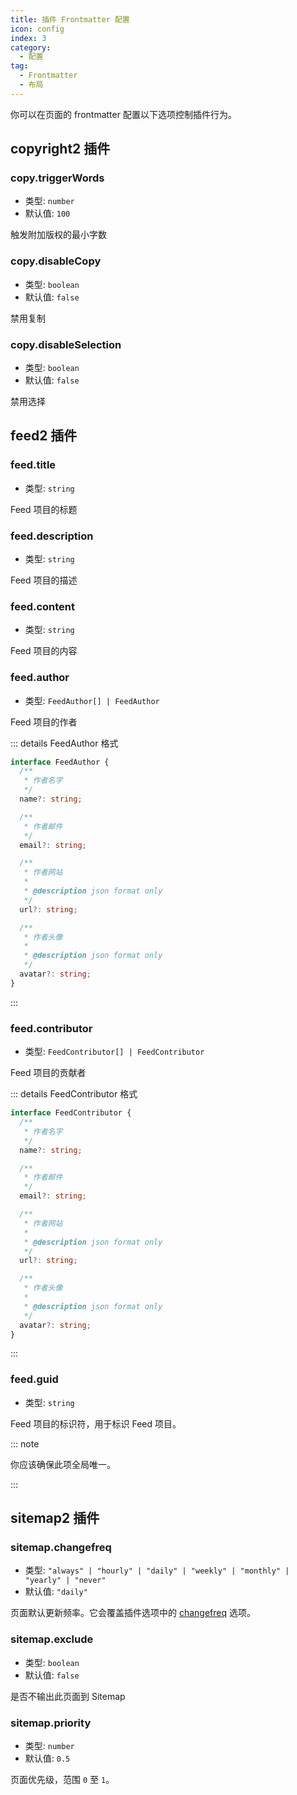 ```yaml
---
title: 插件 Frontmatter 配置
icon: config
index: 3
category:
  - 配置
tag:
  - Frontmatter
  - 布局
---
```


你可以在页面的 frontmatter 配置以下选项控制插件行为。

## copyright2 插件

### copy.triggerWords

- 类型: `number`
- 默认值: `100`

触发附加版权的最小字数

### copy.disableCopy

- 类型: `boolean`
- 默认值: `false`

禁用复制

### copy.disableSelection

- 类型: `boolean`
- 默认值: `false`

禁用选择

## feed2 插件

### feed.title

- 类型: `string`

Feed 项目的标题

### feed.description

- 类型: `string`

Feed 项目的描述

### feed.content

- 类型: `string`

Feed 项目的内容

### feed.author

- 类型: `FeedAuthor[] | FeedAuthor`

Feed 项目的作者

::: details FeedAuthor 格式

```ts
interface FeedAuthor {
  /**
   * 作者名字
   */
  name?: string;

  /**
   * 作者邮件
   */
  email?: string;

  /**
   * 作者网站
   *
   * @description json format only
   */
  url?: string;

  /**
   * 作者头像
   *
   * @description json format only
   */
  avatar?: string;
}
```

:::

### feed.contributor

- 类型: `FeedContributor[] | FeedContributor`

Feed 项目的贡献者

::: details FeedContributor 格式

```ts
interface FeedContributor {
  /**
   * 作者名字
   */
  name?: string;

  /**
   * 作者邮件
   */
  email?: string;

  /**
   * 作者网站
   *
   * @description json format only
   */
  url?: string;

  /**
   * 作者头像
   *
   * @description json format only
   */
  avatar?: string;
}
```

:::

### feed.guid

- 类型: `string`

Feed 项目的标识符，用于标识 Feed 项目。

::: note

你应该确保此项全局唯一。

:::

## sitemap2 插件

### sitemap.changefreq

- 类型: `"always" | "hourly" | "daily" | "weekly" | "monthly" | "yearly" | "never"`
- 默认值: `"daily"`

页面默认更新频率。它会覆盖插件选项中的 [changefreq](#changefreq) 选项。

### sitemap.exclude

- 类型: `boolean`
- 默认值: `false`

是否不输出此页面到 Sitemap

### sitemap.priority

- 类型: `number`
- 默认值: `0.5`

页面优先级，范围 `0` 至 `1`。
